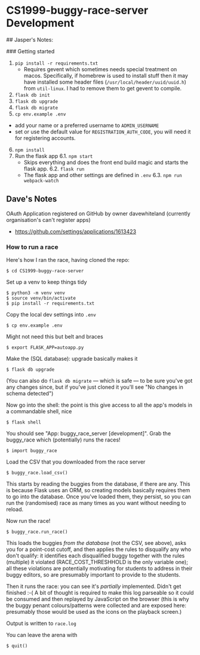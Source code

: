 # CS1999-buggy-race-server Development

## Jasper's Notes:

### Getting started

1. `pip install -r requirements.txt`
    * Requires gevent which sometimes needs special treatment on macos. Specifically, if homebrew is used to install stuff then it may have installed some header files (`/usr/local/header/uuid/uuid.h`) from `util-linux`. I had to remove them to get gevent to compile.
2. `flask db init`
3. `flask db upgrade`
4. `flask db migrate`
5. `cp env.example .env`
  * add your name or a preferred username to `ADMIN_USERNAME`
  * set or use the default value for `REGISTRATION_AUTH_CODE`, you will need it for registering accounts.
6. `npm install`
7. Run the flask app
  6.1. `npm start`
    * Skips everything and does the front end build magic and starts the flask app.
  6.2. `flask run`
    * The flask app and other settings are defined in `.env`
  6.3. `npm run webpack-watch` 


## Dave's Notes

OAuth Application registered on GitHub by owner davewhiteland
(currently organisation's can't register apps)

* https://github.com/settings/applications/1613423


### How to run a race 

Here's how I ran the race, having cloned the repo:

    $ cd CS1999-buggy-race-server

Set up a venv to keep things tidy

    $ python3 -m venv venv
    $ source venv/bin/activate
    $ pip install -r requirements.txt

Copy the local dev settings into `.env`

    $ cp env.example .env

Might not need this but belt and braces

    $ export FLASK_APP=autoapp.py

Make the (SQL database): upgrade basically makes it

    $ flask db upgrade

(You can also do `flask db migrate` — which is safe — to be
sure you've got any changes since, but if you've just cloned it
you'll see "No changes in schema detected")

Now go into the shell: the point is this give access
to all the app's models in a commandable shell, nice

    $ flask shell

You should see "App: buggy_race_server [development]".
Grab the buggy_race which (potentially) runs the races!

    $ import buggy_race

Load the CSV that you downloaded from the race server

    $ buggy_race.load_csv()

This starts by reading the buggies from the database, if
there are any. This is because Flask uses an ORM, so
creating models basically requires them to go into the
database. Once you've loaded them, they persist, so you
can run the (randomised) race as many times as you want
without needing to reload.

Now run the race!

    $ buggy_race.run_race()

This loads the buggies *from the database* (not the CSV,
see above), asks you for a point-cost cutoff, and then
applies the rules to disqualify any who don't qualify:
it identifies each disqualified buggy together with the
rules (multiple) it violated (RACE_COST_THRESHHOLD is
the only variable one); all these violations are potentially
motivating for students to address in their buggy editors,
so are presumably important to provide to the students.

Then it runs the race: you can see it's *partially*
implemented. Didn't get finished :-( A bit of thought is
required to make this log parseable so it could be consumed
and then replayed by JavaScript on the browser (this is
why the buggy penant colours/patterns were collected and
are exposed here: presumably those would be used as the icons
on the playback screen.)

Output is written to `race.log`

You can leave the arena with

    $ quit()


